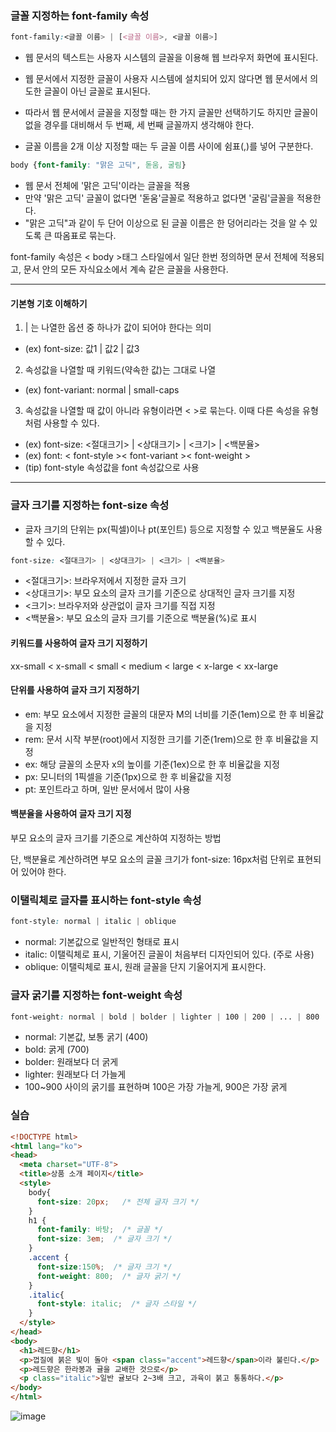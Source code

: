 ### 글꼴 지정하는 font-family 속성

```css
font-family:<글꼴 이름> | [<글꼴 이름>, <글꼴 이름>]
```

- 웹 문서의 텍스트는 사용자 시스템의 글꼴을 이용해 웹 브라우저 화면에 표시된다.  
- 웹 문서에서 지정한 글꼴이 사용자 시스템에 설치되어 있지 않다면 웹 문서에서 의도한 글꼴이 아닌 글꼴로 표시된다.  
- 따라서 웹 문서에서 글꼴을 지정할 때는 한 가지 글꼴만 선택하기도 하지만 글꼴이 없을 경우를 대비해서 두 번째, 세 번째 글꼴까지 생각해야 한다. 

- 글꼴 이름을 2개 이상 지정할 때는 두 글꼴 이름 사이에 쉼표(,)를 넣어 구분한다.

```css
body {font-family: "맑은 고딕", 돋움, 굴림}
```
- 웹 문서 전체에 '맑은 고딕'이라는 글꼴을 적용
- 만약 '맑은 고딕' 글꼴이 없다면 '돋움'글꼴로 적용하고 없다면 '굴림'글꼴을 적용한다.
- "맑은 고딕"과 같이 두 단어 이상으로 된 글꼴 이름은 한 덩어리라는 것을 알 수 있도록 큰 따옴표로 묶는다.

font-family 속성은 < body >태그 스타일에서 일단 한번 정의하면 문서 전체에 적용되고, 문서 안의 모든 자식요소에서 계속 같은 글꼴을 사용한다.

---
#### 기본형 기호 이해하기

1. | 는 나열한 옵션 중 하나가 값이 되어야 한다는 의미
  - (ex) font-size: 값1 | 값2 | 값3
2. 속성값을 나열할 때 키워드(약속한 값)는 그대로 나열
  - (ex) font-variant: normal | small-caps
3. 속성값을 나열할 때 값이 아니라 유형이라면 < >로 묶는다. 이때 다른 속성을 유형처럼 사용할 수 있다.
  - (ex) font-size: <절대크기> | <상대크기> | <크기> | <백분율>
  - (ex) font: < font-style >< font-variant >< font-weight >
  - (tip) font-style 속성값을 font 속성값으로 사용

---

### 글자 크기를 지정하는 font-size 속성

- 글자 크기의 단위는 px(픽셀)이나 pt(포인트) 등으로 지정할 수 있고 백분율도 사용할 수 있다.

```css
font-size: <절대크기> | <상대크기> | <크기> | <백분율>
```
- <절대크기>: 브라우저에서 지정한 글자 크기
- <상대크기>: 부모 요소의 글자 크기를 기준으로 상대적인 글자 크기를 지정
- <크기>: 브라우저와 상관없이 글자 크기를 직접 지정
- <백분율>: 부모 요소의 글자 크기를 기준으로 백분율(%)로 표시

#### 키워드를 사용하여 글자 크기 지정하기

xx-small < x-small < small < medium < large < x-large < xx-large

#### 단위를 사용하여 글자 크기 지정하기

- em: 부모 요소에서 지정한 글꼴의 대문자 M의 너비를 기준(1em)으로 한 후 비율값을 지정
- rem: 문서 시작 부분(root)에서 지정한 크기를 기준(1rem)으로 한 후 비율값을 지정
- ex: 해당 글꼴의 소문자 x의 높이를 기준(1ex)으로 한 후 비율값을 지정
- px: 모니터의 1픽셀을 기준(1px)으로 한 후 비율값을 지정
- pt: 포인트라고 하며, 일반 문서에서 많이 사용

#### 백분율을 사용하여 글자 크기 지정

부모 요소의 글자 크기를 기준으로 계산하여 지정하는 방법  

단, 백분율로 계산하려면 부모 요소의 글꼴 크기가 font-size: 16px처럼 단위로 표현되어 있어야 한다.

### 이탤릭체로 글자를 표시하는 font-style 속성

```css
font-style: normal | italic | oblique
```
- normal: 기본값으로 일반적인 형태로 표시
- italic: 이탤릭체로 표시, 기울어진 글꼴이 처음부터 디자인되어 있다. (주로 사용)
- oblique: 이탤릭체로 표시, 원래 글꼴을 단지 기울어지게 표시한다.

### 글자 굵기를 지정하는 font-weight 속성

```css
font-weight: normal | bold | bolder | lighter | 100 | 200 | ... | 800 | 900
```

- normal: 기본값, 보통 굵기 (400)
- bold: 굵게 (700)
- bolder: 원래보다 더 굵게
- lighter: 원래보다 더 가늘게
- 100~900 사이의 굵기를 표현하며 100은 가장 가늘게, 900은 가장 굵게

### 실습

```html
<!DOCTYPE html>
<html lang="ko">
<head>
  <meta charset="UTF-8">
  <title>상품 소개 페이지</title>
  <style>
    body{
      font-size: 20px;   /* 전체 글자 크기 */
    }
    h1 { 
      font-family: 바탕;  /* 글꼴 */
      font-size: 3em;  /* 글자 크기 */
    } 
    .accent {
      font-size:150%;  /* 글자 크기 */
      font-weight: 800;  /* 글자 굵기 */ 
    }
    .italic{
      font-style: italic;  /* 글자 스타일 */
    }
  </style>
</head>
<body>
  <h1>레드향</h1>
  <p>껍질에 붉은 빛이 돌아 <span class="accent">레드향</span>이라 불린다.</p>
  <p>레드향은 한라봉과 귤을 교배한 것으로</p>
  <p class="italic">일반 귤보다 2~3배 크고, 과육이 붉고 통통하다.</p>    
</body>
</html> 
```
![image](https://github.com/Seonghyun-Park/Web/assets/121333241/5b05e498-f242-4536-b320-3698afda277a)

